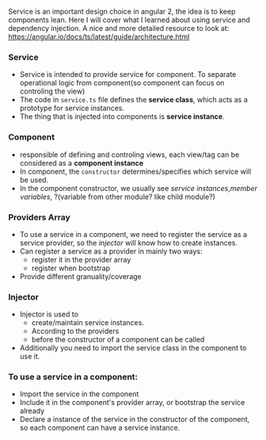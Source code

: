 Service is an important design choice in angular 2, the idea is to keep components lean. Here I will cover what I learned about using service and dependency injection. A nice and more detailed resource to look at: https://angular.io/docs/ts/latest/guide/architecture.html 

### Service
* Service is intended to provide service for component. To separate operational logic from component(so component can focus on controling the view)
* The code in `service.ts` file defines the **service class**, which acts as a prototype for service instances.
* The thing that is injected into components is **service instance**.

### Component
* responsible of defining and controling views, each view/tag can be considered as a **component instance**
* In component, the `constructor` determines/specifies which service will be used. 
* In the component constructor, we usually see *service instances*,*member variables*, ?(variable from other module? like child module?)

### Providers Array
* To use a service in a component, we need to register the service as a service provider, so the *injector* will know how to create instances. 
* Can register a service as a provider in mainly two ways:
    - register it in the provider array
    - register when bootstrap
* Provide different granuality/coverage

### Injector
* Injector is used to 
    - create/maintain service instances.
    - According to the providers
    - before the constructor of a component can be called
* Additionally you need to import the service class in the component to use it.

### To use a service in a component:
* Import the service in the component
* Include it in the component's provider array, or bootstrap the service already
* Declare a instance of the service in the constructor of the component, so each component can have a service instance.

